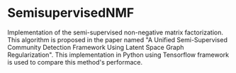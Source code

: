 # SemisupervisedNMF
Implementation of the semi-supervised non-negative matrix factorization. 
This algorithm is proposed in the paper named "A Unified Semi-Supervised Community Detection Framework Using Latent Space Graph Regularization". This implementation in Python using Tensorflow framework is used to compare this method's performace.
